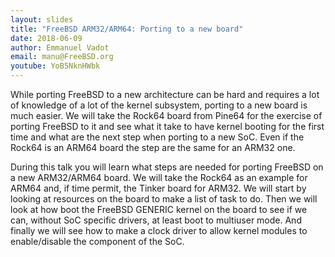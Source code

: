 ```yaml
---
layout: slides
title: "FreeBSD ARM32/ARM64: Porting to a new board"
date: 2018-06-09
author: Emmanuel Vadot
email: manu@FreeBSD.org
youtube: YoB5NknHWbk
---
```

While porting FreeBSD to a new architecture can be hard and requires a lot of knowledge of a lot of the kernel subsystem, porting to a new board is much easier. We will take the Rock64 board from Pine64 for the exercise of porting FreeBSD to it and see what it take to have kernel booting for the first time and what are the next step when porting to a new SoC. Even if the Rock64 is an ARM64 board the step are the same for an ARM32 one.

During this talk you will learn what steps are needed for porting FreeBSD on a new ARM32/ARM64 board. We will take the Rock64 as an example for ARM64 and, if time permit, the Tinker board for ARM32. We will start by looking at resources on the board to make a list of task to do. Then we will look at how boot the FreeBSD GENERIC kernel on the board to see if we can, without SoC specific drivers, at least boot to multiuser mode. And finally we will see how to make a clock driver to allow kernel modules to enable/disable the component of the SoC.